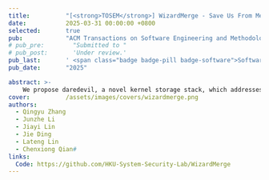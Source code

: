 ```yaml
---
title:          "[<strong>TOSEM</strong>] WizardMerge - Save Us From Merging Without Any Clues"
date:           2025-03-31 00:00:00 +0800
selected:       true
pub:            "ACM Transactions on Software Engineering and Methodology"
# pub_pre:        "Submitted to "
# pub_post:       'Under review.'
pub_last:       ' <span class="badge badge-pill badge-software">Software</span><span class="badge badge-pill badge-journal">Journal</span>'
pub_date:       "2025"

abstract: >-
    We propose daredevil, a novel kernel storage stack, which addresses the multi-tenancy issue by decoupling the static bindings and allowing full connectivity between cores and NQs. In this way, Daredevil grants multi-tenancy control the flexibility to freely route requests among NQs according to their SLAs. Moreover, it incorporates multi-tenancy-aware scheduling on NQs to facilitate efficient request routing. Our evaluation shows that Daredevil can reduce I/O request latency by up to 3-170× compared to current kernel storage stacks, while maintaining comparable throughput.
cover:          /assets/images/covers/wizardmerge.png
authors:
  - Qingyu Zhang
  - Junzhe Li
  - Jiayi Lin
  - Jie Ding
  - Lateng Lin
  - Chenxiong Qian#
links:
  Code: https://github.com/HKU-System-Security-Lab/WizardMerge
---
```

